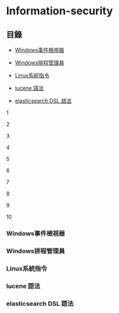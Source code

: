 # Information-security
## 目錄

* [Windows事件檢視器](#Windows事件檢視器)

* [Windows排程管理員](#Windows排程管理員)

* [Linux系統指令](#Linux系統指令)

* [lucene 語法](#lucene)

* [elasticsearch DSL 語法](#elasticsearch)

1

2

3

4

5

6

7

8

9

10

### Windows事件檢視器
### Windows排程管理員
### Linux系統指令
### lucene 語法
### elasticsearch DSL 語法
